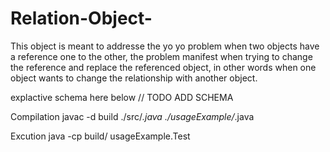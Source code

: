# Relation-Object-

This object is meant to addresse the yo yo problem when two objects have a reference one to the other, the problem manifest when trying to change the reference and replace the referenced object, in other words when one object wants to change the relationship with another object.

explactive schema here below 
// TODO ADD SCHEMA 

Compilation 
javac -d build  ./src/*.java ./usageExample/*.java 

Excution 
java -cp build/ usageExample.Test

